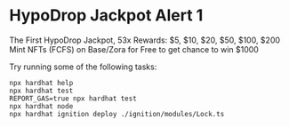 # HypoDrop Jackpot Alert 1

The First HypoDrop Jackpot, 53x Rewards: $5, $10, $20, $50, $100, $200 Mint NFTs (FCFS) on Base/Zora for Free to get chance to win $1000

Try running some of the following tasks:

```shell
npx hardhat help
npx hardhat test
REPORT_GAS=true npx hardhat test
npx hardhat node
npx hardhat ignition deploy ./ignition/modules/Lock.ts
```
